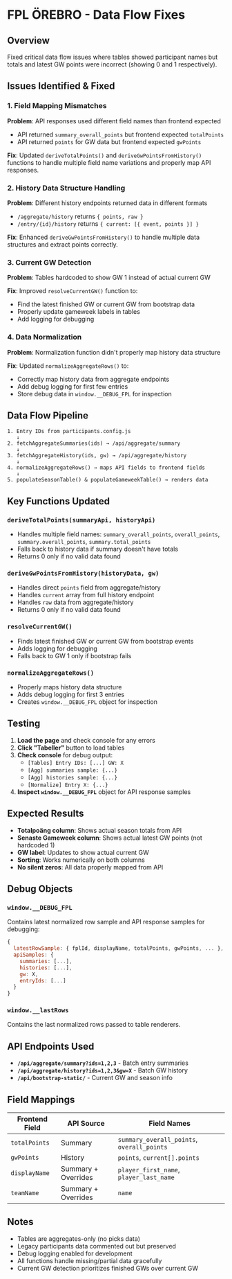 # FPL ÖREBRO - Data Flow Fixes

## Overview

Fixed critical data flow issues where tables showed participant names but totals and latest GW points were incorrect (showing 0 and 1 respectively).

## Issues Identified & Fixed

### 1. Field Mapping Mismatches

**Problem**: API responses used different field names than frontend expected

- API returned `summary_overall_points` but frontend expected `totalPoints`
- API returned `points` for GW data but frontend expected `gwPoints`

**Fix**: Updated `deriveTotalPoints()` and `deriveGwPointsFromHistory()` functions to handle multiple field name variations and properly map API responses.

### 2. History Data Structure Handling

**Problem**: Different history endpoints returned data in different formats

- `/aggregate/history` returns `{ points, raw }`
- `/entry/{id}/history` returns `{ current: [{ event, points }] }`

**Fix**: Enhanced `deriveGwPointsFromHistory()` to handle multiple data structures and extract points correctly.

### 3. Current GW Detection

**Problem**: Tables hardcoded to show GW 1 instead of actual current GW

**Fix**: Improved `resolveCurrentGW()` function to:

- Find the latest finished GW or current GW from bootstrap data
- Properly update gameweek labels in tables
- Add logging for debugging

### 4. Data Normalization

**Problem**: Normalization function didn't properly map history data structure

**Fix**: Updated `normalizeAggregateRows()` to:

- Correctly map history data from aggregate endpoints
- Add debug logging for first few entries
- Store debug data in `window.__DEBUG_FPL` for inspection

## Data Flow Pipeline

```
1. Entry IDs from participants.config.js
   ↓
2. fetchAggregateSummaries(ids) → /api/aggregate/summary
   ↓
3. fetchAggregateHistory(ids, gw) → /api/aggregate/history
   ↓
4. normalizeAggregateRows() → maps API fields to frontend fields
   ↓
5. populateSeasonTable() & populateGameweekTable() → renders data
```

## Key Functions Updated

### `deriveTotalPoints(summaryApi, historyApi)`

- Handles multiple field names: `summary_overall_points`, `overall_points`, `summary.overall_points`, `summary.total_points`
- Falls back to history data if summary doesn't have totals
- Returns 0 only if no valid data found

### `deriveGwPointsFromHistory(historyData, gw)`

- Handles direct `points` field from aggregate/history
- Handles `current` array from full history endpoint
- Handles `raw` data from aggregate/history
- Returns 0 only if no valid data found

### `resolveCurrentGW()`

- Finds latest finished GW or current GW from bootstrap events
- Adds logging for debugging
- Falls back to GW 1 only if bootstrap fails

### `normalizeAggregateRows()`

- Properly maps history data structure
- Adds debug logging for first 3 entries
- Creates `window.__DEBUG_FPL` object for inspection

## Testing

1. **Load the page** and check console for any errors
2. **Click "Tabeller"** button to load tables
3. **Check console** for debug output:
   - `[Tables] Entry IDs: [...] GW: X`
   - `[Agg] summaries sample: {...}`
   - `[Agg] histories sample: {...}`
   - `[Normalize] Entry X: {...}`
4. **Inspect `window.__DEBUG_FPL`** object for API response samples

## Expected Results

- **Totalpoäng column**: Shows actual season totals from API
- **Senaste Gameweek column**: Shows actual latest GW points (not hardcoded 1)
- **GW label**: Updates to show actual current GW
- **Sorting**: Works numerically on both columns
- **No silent zeros**: All data properly mapped from API

## Debug Objects

### `window.__DEBUG_FPL`

Contains latest normalized row sample and API response samples for debugging:

```javascript
{
  latestRowSample: { fplId, displayName, totalPoints, gwPoints, ... },
  apiSamples: {
    summaries: [...],
    histories: [...],
    gw: X,
    entryIds: [...]
  }
}
```

### `window.__lastRows`

Contains the last normalized rows passed to table renderers.

## API Endpoints Used

- **`/api/aggregate/summary?ids=1,2,3`** - Batch entry summaries
- **`/api/aggregate/history?ids=1,2,3&gw=X`** - Batch GW history
- **`/api/bootstrap-static/`** - Current GW and season info

## Field Mappings

| Frontend Field | API Source          | Field Names                                |
| -------------- | ------------------- | ------------------------------------------ |
| `totalPoints`  | Summary             | `summary_overall_points`, `overall_points` |
| `gwPoints`     | History             | `points`, `current[].points`               |
| `displayName`  | Summary + Overrides | `player_first_name`, `player_last_name`    |
| `teamName`     | Summary + Overrides | `name`                                     |

## Notes

- Tables are aggregates-only (no picks data)
- Legacy participants data commented out but preserved
- Debug logging enabled for development
- All functions handle missing/partial data gracefully
- Current GW detection prioritizes finished GWs over current GW

